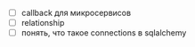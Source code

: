 - [ ] callback для микросервисов
- [ ] relationship
- [ ] понять, что такое connections в sqlalchemy